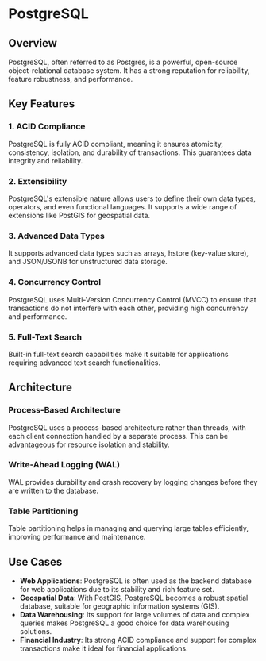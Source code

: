 # PostgreSQL

## Overview
PostgreSQL, often referred to as Postgres, is a powerful, open-source object-relational database system. It has a strong reputation for reliability, feature robustness, and performance.

## Key Features

### 1. ACID Compliance
PostgreSQL is fully ACID compliant, meaning it ensures atomicity, consistency, isolation, and durability of transactions. This guarantees data integrity and reliability.

### 2. Extensibility
PostgreSQL's extensible nature allows users to define their own data types, operators, and even functional languages. It supports a wide range of extensions like PostGIS for geospatial data.

### 3. Advanced Data Types
It supports advanced data types such as arrays, hstore (key-value store), and JSON/JSONB for unstructured data storage.

### 4. Concurrency Control
PostgreSQL uses Multi-Version Concurrency Control (MVCC) to ensure that transactions do not interfere with each other, providing high concurrency and performance.

### 5. Full-Text Search
Built-in full-text search capabilities make it suitable for applications requiring advanced text search functionalities.

## Architecture

### Process-Based Architecture
PostgreSQL uses a process-based architecture rather than threads, with each client connection handled by a separate process. This can be advantageous for resource isolation and stability.

### Write-Ahead Logging (WAL)
WAL provides durability and crash recovery by logging changes before they are written to the database.

### Table Partitioning
Table partitioning helps in managing and querying large tables efficiently, improving performance and maintenance.

## Use Cases

- **Web Applications**: PostgreSQL is often used as the backend database for web applications due to its stability and rich feature set.
- **Geospatial Data**: With PostGIS, PostgreSQL becomes a robust spatial database, suitable for geographic information systems (GIS).
- **Data Warehousing**: Its support for large volumes of data and complex queries makes PostgreSQL a good choice for data warehousing solutions.
- **Financial Industry**: Its strong ACID compliance and support for complex transactions make it ideal for financial applications.

